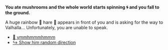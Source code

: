 **You ate mushrooms and the whole world starts spinning 🌀 and you fall to the ground.**

A huge rainbow 🌈 hare 🐰 appears in front of you and is asking for the way to Valhalla...
Unfortunately, you are unable to speak.

- [🙊 ymmhmmmhmmm](7-1A.md) 
- [↪️ Show him random direction](7-1B.md) 
